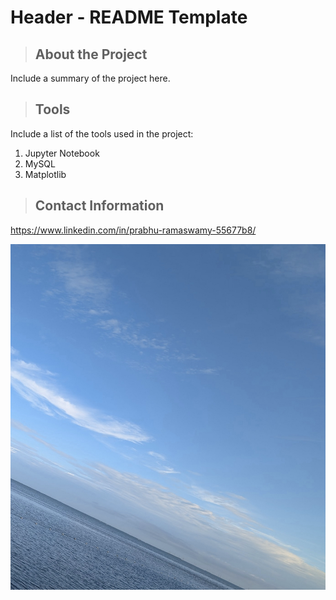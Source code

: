 # Header - README Template
<a class="anchor" id="about the project"></a>
>## About the Project
Include a summary of the project here.
<a class="anchor" id="tools"></a>
>## Tools
Include a list of the tools used in the project:
1. Jupyter Notebook
2. MySQL
3. Matplotlib

>## Contact Information
https://www.linkedin.com/in/prabhu-ramaswamy-55677b8/

![Logo](image1.png)